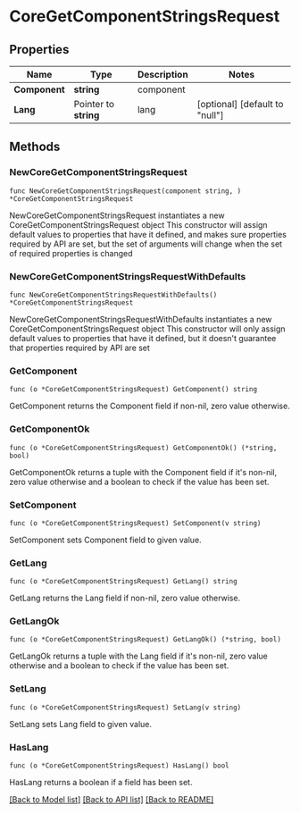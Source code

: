 # CoreGetComponentStringsRequest

## Properties

Name | Type | Description | Notes
------------ | ------------- | ------------- | -------------
**Component** | **string** | component | 
**Lang** | Pointer to **string** | lang | [optional] [default to "null"]

## Methods

### NewCoreGetComponentStringsRequest

`func NewCoreGetComponentStringsRequest(component string, ) *CoreGetComponentStringsRequest`

NewCoreGetComponentStringsRequest instantiates a new CoreGetComponentStringsRequest object
This constructor will assign default values to properties that have it defined,
and makes sure properties required by API are set, but the set of arguments
will change when the set of required properties is changed

### NewCoreGetComponentStringsRequestWithDefaults

`func NewCoreGetComponentStringsRequestWithDefaults() *CoreGetComponentStringsRequest`

NewCoreGetComponentStringsRequestWithDefaults instantiates a new CoreGetComponentStringsRequest object
This constructor will only assign default values to properties that have it defined,
but it doesn't guarantee that properties required by API are set

### GetComponent

`func (o *CoreGetComponentStringsRequest) GetComponent() string`

GetComponent returns the Component field if non-nil, zero value otherwise.

### GetComponentOk

`func (o *CoreGetComponentStringsRequest) GetComponentOk() (*string, bool)`

GetComponentOk returns a tuple with the Component field if it's non-nil, zero value otherwise
and a boolean to check if the value has been set.

### SetComponent

`func (o *CoreGetComponentStringsRequest) SetComponent(v string)`

SetComponent sets Component field to given value.


### GetLang

`func (o *CoreGetComponentStringsRequest) GetLang() string`

GetLang returns the Lang field if non-nil, zero value otherwise.

### GetLangOk

`func (o *CoreGetComponentStringsRequest) GetLangOk() (*string, bool)`

GetLangOk returns a tuple with the Lang field if it's non-nil, zero value otherwise
and a boolean to check if the value has been set.

### SetLang

`func (o *CoreGetComponentStringsRequest) SetLang(v string)`

SetLang sets Lang field to given value.

### HasLang

`func (o *CoreGetComponentStringsRequest) HasLang() bool`

HasLang returns a boolean if a field has been set.


[[Back to Model list]](../README.md#documentation-for-models) [[Back to API list]](../README.md#documentation-for-api-endpoints) [[Back to README]](../README.md)


